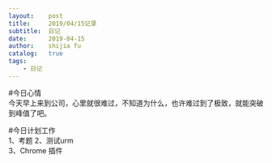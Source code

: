 ```yaml
---
layout:    post
title:     2019/04/15记录
subtitle:  日记
date:      2019-04-15
author:    shijia fu
catalog:   true
tags:
    - 日记
---
```


#今日心情   
今天早上来到公司，心里就很难过，不知道为什么，也许难过到了极致，就能突破到峰值了吧。   

#今日计划工作   
1、考题
2、测试urm   
3、Chrome 插件    

